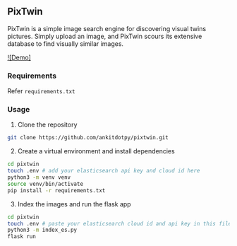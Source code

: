 PixTwin
---
PixTwin is a simple image search engine for discovering visual twins pictures. Simply upload an image, and PixTwin scours its extensive database to find visually similar images.

[![Demo]](https://www.youtube.com/watch?v=k20J3KcZYeU)

### Requirements
Refer `requirements.txt`

### Usage
1. Clone the repository
```sh
git clone https://github.com/ankitdotpy/pixtwin.git
```
2. Create a virtual environment and install dependencies
```sh
cd pixtwin
touch .env # add your elasticsearch api key and cloud id here
python3 -m venv venv
source venv/bin/activate
pip install -r requirements.txt
```
3. Index the images and run the flask app
```sh
cd pixtwin
touch .env # paste your elasticsearch cloud id and api key in this file
python3 -m index_es.py
flask run
```
